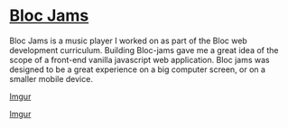 [<h1>Bloc Jams</h1>](https://kurtjams.netlify.com/)

Bloc Jams is a music player I worked on as part of the Bloc web development curriculum. Building Bloc-jams gave me a great idea of the scope of a front-end vanilla javascript web application. Bloc jams was designed to be a great experience on a big computer screen, or on a smaller mobile device.

[Imgur](https://i.imgur.com/06pvM3L.png)

[Imgur](https://i.imgur.com/Q6QG49v.png)

